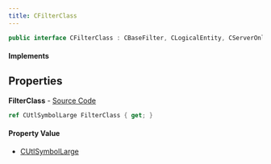 ```yaml
---
title: CFilterClass
---
```


```csharp
public interface CFilterClass : CBaseFilter, CLogicalEntity, CServerOnlyEntity, CBaseEntity, CEntityInstance, ISchemaClass<CEntityInstance>, ISchemaClass<CBaseEntity>, ISchemaClass<CServerOnlyEntity>, ISchemaClass<CLogicalEntity>, ISchemaClass<CBaseFilter>, ISchemaClass<CFilterClass>, ISchemaField, ISchemaClass, INativeHandle
```

#### Implements

## Properties

**FilterClass** - [Source Code](https://github.com/swiftly-solution/swiftlys2/blob/master/managed/src/SwiftlyS2.Generated/Schemas/Interfaces/CFilterClass.cs#L16)

```csharp
ref CUtlSymbolLarge FilterClass { get; }
```

#### Property Value

- [CUtlSymbolLarge](/docs/api/shared/natives/cutlsymbollarge)

